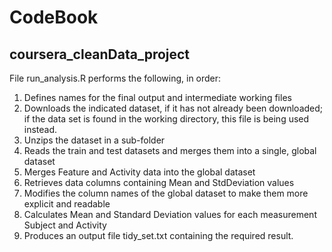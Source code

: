 # CodeBook
## coursera_cleanData_project

File run_analysis.R performs the following, in order:
  1. Defines names for the final output and intermediate working files
  2. Downloads the indicated dataset, if it has not already been downloaded; if the data set is found in the working directory, this file is being used instead.
  3. Unzips the dataset in a sub-folder
  4. Reads the train and test datasets and merges them into a single, global dataset
  5. Merges Feature and Activity data into the global dataset
  6. Retrieves data columns containing Mean and StdDeviation values
  7. Modifies the column names of the global dataset to make them more explicit and readable
  8. Calculates Mean and Standard Deviation values for each measurement Subject and Activity
  9. Produces an output file tidy_set.txt containing the required result.
